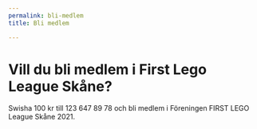 ```yaml
---
permalink: bli-medlem
title: Bli medlem

---
```

# Vill du bli medlem i First Lego League Skåne?

Swisha 100 kr till 123 647 89 78 och bli medlem i Föreningen FIRST LEGO League Skåne 2021.